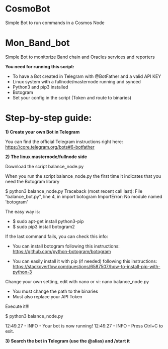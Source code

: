 # CosmoBot
Simple Bot to run commands in a Cosmos Node

# Mon_Band_bot
Simple Bot to monitorize Band chain and Oracles services and reporters

**You need for running this script:**
* To have a Bot created in Telegram with @BotFather and a valid API KEY
* Linux system with a fullnode/masternode running and synced
* Python3 and pip3 installed 
* Botogram
* Set your config in the script (Token and route to binaries)

# Step-by-step guide:

**1) Create your own Bot in Telegram**

You can find the official Telegram instructions right here:
https://core.telegram.org/bots#6-botfather

**2) The linux masternode/fullnode side**

Download the script balance_node.py

When you run the script balance_node.py the first time it indicates that you need the Botogram library

$ python3 balance_node.py
Traceback (most recent call last):
  File "balance_bot.py", line 4, in <module>
    import botogram
ImportError: No module named 'botogram'

The easy way is:

* $ sudo apt-get install python3-pip
* $ sudo pip3 install botogram2

If the last command fails, you can check this info:

* You can install botogram following this instructions:
https://github.com/python-botogram/botogram

* You can easily install it with pip (if needed) following this instructions:
https://stackoverflow.com/questions/6587507/how-to-install-pip-with-python-3


Change your own setting, edit with nano or vi:  nano balance_node.py
* You must change the path to the binaries
* Must also replace your API Token 


Execute it!!!

$ python3 balance_node.py

12:49.27 -   INFO    - Your bot is now running!
12:49.27 -   INFO    - Press Ctrl+C to exit.

**3) Search the bot in Telegram (use the @alias) and /start it**
